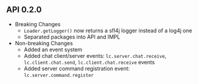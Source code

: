 API 0.2.0
-
- Breaking Changes
  - `Loader.getLogger()` now returns a sfl4j logger instead of a log4j one
  - Separated packages into API and IMPL
- Non-breaking Changes
  - Added an event system
  - Added chat client/server events: `lc.server.chat.receive`, `lc.client.chat.send`, `lc.client.chat.receive` events
  - Added server command registration event: `lc.server.command.register`

